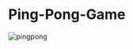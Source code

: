 # Ping-Pong-Game
![pingpong](https://user-images.githubusercontent.com/55912131/146650894-1f91f936-6c44-405f-a620-9f903799cef9.PNG)
